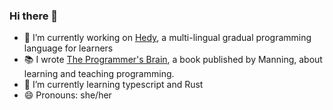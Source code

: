 ### Hi there 👋

- 🔭 I’m currently working on [Hedy](hedy.org), a multi-lingual gradual programming language for learners
- 📚 I wrote [The Programmer's Brain](felienne.com/book), a book published by Manning, about learning and teaching programming.
- 🌱 I’m currently learning typescript and Rust
- 😄 Pronouns: she/her

<!--
**Felienne/felienne** is a ✨ _special_ ✨ repository because its `README.md` (this file) appears on your GitHub profile.

Here are some ideas to get you started:


- 👯 I’m looking to collaborate on ...
- 🤔 I’m looking for help with ...
- 💬 Ask me about ...
- 📫 How to reach me: ...
- ⚡ Fun fact: ...

-->
